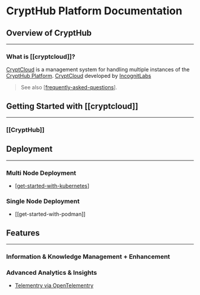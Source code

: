 # CryptHub Platform Documentation

## Overview of CryptHub
---

### What is [[cryptcloud]]?
[CryptCloud](https://github.com/IncognitLabs/CryptCloud-Platform) is a management system for handling multiple instances of the [CryptHub Platform](https://github.com/IncognitLabs/CryptHub).
[CryptCloud](https://github.com/IncognitLabs/CryptCloud-Platform) developed by [IncognitLabs](https://github.com/IncognitLabs)

> See also [[frequently-asked-questions]].

## Getting Started with [[cryptcloud]]
---

### [[CryptHub]]

## Deployment
---

### Multi Node Deployment
- [[get-started-with-kubernetes]]

### Single Node Deployment
- [[get-started-with-podman]]

## Features
---

### Information & Knowledge Management + Enhancement

### Advanced Analytics & Insights
- [Telementry via OpenTelementry](https://opentelemetry.io/)

## 


[//begin]: # "Autogenerated link references for markdown compatibility"
[frequently-asked-questions]: frequently-asked-questions.md "Frequently Asked Questions"
[get-started-with-kubernetes]: ../get-started-with-kubernetes.md "get-started-with-kubernetes"
[//end]: # "Autogenerated link references"
